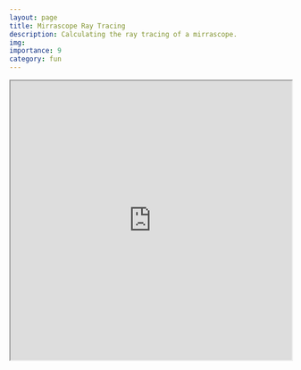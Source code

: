 ```yaml
---
layout: page
title: Mirrascope Ray Tracing
description: Calculating the ray tracing of a mirrascope.
img:
importance: 9
category: fun
---
```


<iframe
  src="https://github.com/BsaibesT/Microscope_notebook/ParabolicMirrorSim_v2.ipynb"
  width="100%"
  height="500px"
>
</iframe>